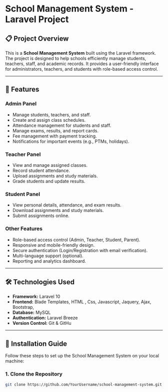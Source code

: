 # School Management System - Laravel Project

## 📋 Project Overview

This is a **School Management System** built using the Laravel framework. The project is designed to help schools efficiently manage students, teachers, staff, and academic records. It provides a user-friendly interface for administrators, teachers, and students with role-based access control.

---

## 🌟 Features

### **Admin Panel**
- Manage students, teachers, and staff.
- Create and assign class schedules.
- Attendance management for students and staff.
- Manage exams, results, and report cards.
- Fee management with payment tracking.
- Notifications for important events (e.g., PTMs, holidays).

### **Teacher Panel**
- View and manage assigned classes.
- Record student attendance.
- Upload assignments and study materials.
- Grade students and update results.

### **Student Panel**
- View personal details, attendance, and exam results.
- Download assignments and study materials.
- Submit assignments online.

### **Other Features**
- Role-based access control (Admin, Teacher, Student, Parent).
- Responsive and mobile-friendly design.
- Secure authentication (Login/Registration with email verification).
- Multi-language support (optional).
- Reporting and analytics dashboard.

---

## 🛠️ Technologies Used

- **Framework:** Laravel 10
- **Frontend:** Blade Templates, HTML , Css, Javascript, Jaquery, Ajax, Bootstrap,
- **Database:** MySQL
- **Authentication:** Laravel Breeze 
- **Version Control:** Git & GitHu

---

## 🚀 Installation Guide

Follow these steps to set up the School Management System on your local machine:

### **1. Clone the Repository**
```bash
git clone https://github.com/YourUsername/school-management-system.git
